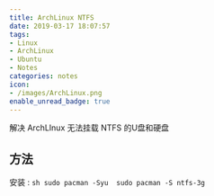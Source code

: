 ```yaml
---
title: ArchLinux NTFS
date: 2019-03-17 18:07:57
tags:
- Linux
- ArchLinux
- Ubuntu
- Notes
categories: notes
icon:
- /images/ArchLinux.png
enable_unread_badge: true
---
```

解决 ArchLInux 无法挂载 NTFS 的U盘和硬盘
<!--more-->

## 方法

安装
:   ```sh
    sudo pacman -Syu 
    sudo pacman -S ntfs-3g 
    ```  